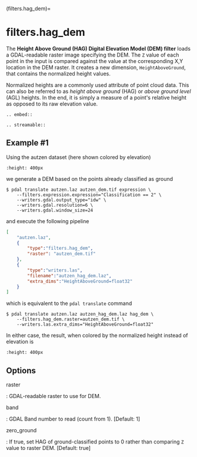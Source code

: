 (filters.hag_dem)=

# filters.hag_dem

The **Height Above Ground (HAG) Digital Elevation Model (DEM) filter** loads
a GDAL-readable raster image specifying the DEM. The `Z` value of each point
in the input is compared against the value at the corresponding X,Y location
in the DEM raster. It creates a new dimension, `HeightAboveGround`, that
contains the normalized height values.

Normalized heights are a commonly used attribute of point cloud data. This can
also be referred to as *height above ground* (HAG) or *above ground level* (AGL)
heights. In the end, it is simply a measure of a point's relative height as
opposed to its raw elevation value.

```{eval-rst}
.. embed::
```

```{eval-rst}
.. streamable::
```

## Example #1

Using the autzen dataset (here shown colored by elevation)

```{image} ./images/autzen-elevation.png
:height: 400px
```

we generate a DEM based on the points already classified as ground

```
$ pdal translate autzen.laz autzen_dem.tif expression \
    --filters.expression.expression="Classification == 2" \
    --writers.gdal.output_type="idw" \
    --writers.gdal.resolution=6 \
    --writers.gdal.window_size=24
```

and execute the following pipeline

```json
[
    "autzen.laz",
    {
        "type":"filters.hag_dem",
        "raster": "autzen_dem.tif"
    },
    {
        "type":"writers.las",
        "filename":"autzen_hag_dem.laz",
        "extra_dims":"HeightAboveGround=float32"
    }
]
```

which is equivalent to the `pdal translate` command

```
$ pdal translate autzen.laz autzen_hag_dem.laz hag_dem \
    --filters.hag_dem.raster=autzen_dem.tif \
    --writers.las.extra_dims="HeightAboveGround=float32"
```

In either case, the result, when colored by the normalized height instead of
elevation is

```{image} ./images/autzen-hag-dem.png
:height: 400px
```

## Options

raster

: GDAL-readable raster to use for DEM.

band

: GDAL Band number to read (count from 1).
  \[Default: 1\]

zero_ground

: If true, set HAG of ground-classified points to 0 rather than comparing
  `Z` value to raster DEM.
  \[Default: true\]

```{include} filter_opts.md
```
